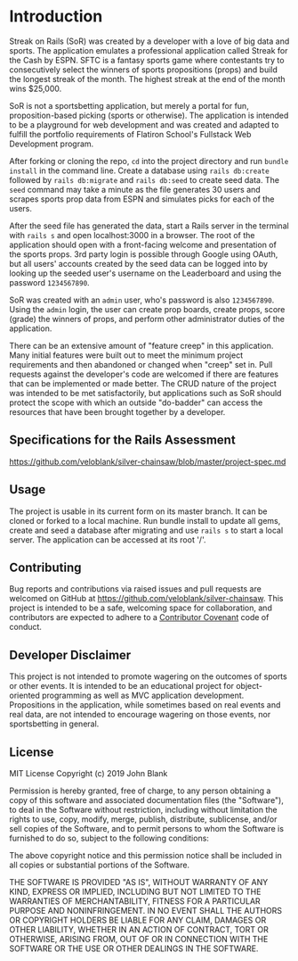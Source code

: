 # Introduction

Streak on Rails (SoR) was created by a developer with a love of big data and sports. The application emulates a professional application called Streak for the Cash by ESPN. SFTC is a fantasy sports game where contestants try to consecutively select the winners of sports propositions (props) and build the longest streak of the month. The highest streak at the end of the month wins $25,000.

SoR is not a sportsbetting application, but merely a portal for fun, proposition-based picking (sports or otherwise). The application is intended to be a playground for web development and was created and adapted to fulfill the portfolio requirements of Flatiron School's Fullstack Web Development program.

After forking or cloning the repo, ```cd``` into the project directory and run ```bundle install``` in the command line. Create a database using ```rails db:create``` followed by ```rails db:migrate``` and ```rails db:seed``` to create seed data. The ```seed``` command may take a minute as the file generates 30 users and scrapes sports prop data from ESPN and simulates picks for each of the users.

After the seed file has generated the data, start a Rails server in the terminal with ```rails s``` and open localhost:3000 in a browser. The root of the application should open with a front-facing welcome and presentation of the sports props. 3rd party login is possible through Google using OAuth, but all users' accounts created by the seed data can be logged into by looking up the seeded user's username on the Leaderboard and using the password ```1234567890```.

SoR was created with an ```admin``` user, who's password is also ```1234567890```. Using the ```admin``` login, the user can create prop boards, create props, score (grade) the winners of props, and perform other administrator duties of the application.

There can be an extensive amount of "feature creep" in this application. Many initial features were built out to meet the minimum project requirements and then abandoned or changed when "creep" set in. Pull requests against the developer's code are welcomed if there are features that can be implemented or made better. The CRUD nature of the project was intended to be met satisfactorily, but applications such as SoR should protect the scope with which an outside "do-badder" can access the resources that have been brought together by a developer.

## Specifications for the Rails Assessment

https://github.com/veloblank/silver-chainsaw/blob/master/project-spec.md

## Usage

The project is usable in its current form on its master branch. It can be cloned or forked to a local machine. Run bundle install to update all gems, create and seed a database after migrating and use ```rails s``` to start a local server. The application can be accessed at its root '/'.

## Contributing

Bug reports and contributions via raised issues and pull requests are welcomed on GitHub at https://github.com/veloblank/silver-chainsaw. This project is intended to be a safe, welcoming space for collaboration, and contributors are expected to adhere to a [Contributor Covenant](https://github.com/veloblank/silver-chainsaw/blob/master/CONTRIBUTING.md) code of conduct.

## Developer Disclaimer

This project is not intended to promote wagering on the outcomes of sports or other events. It is intended to be an educational project for object-oriented programming as well as MVC application development. Propositions in the application, while sometimes based on real events and real data, are not intended to encourage wagering on those events, nor sportsbetting in general.

## License

MIT License
Copyright (c) 2019 John Blank

Permission is hereby granted, free of charge, to any person obtaining a copy
of this software and associated documentation files (the "Software"), to deal
in the Software without restriction, including without limitation the rights
to use, copy, modify, merge, publish, distribute, sublicense, and/or sell
copies of the Software, and to permit persons to whom the Software is
furnished to do so, subject to the following conditions:

The above copyright notice and this permission notice shall be included in all
copies or substantial portions of the Software.

THE SOFTWARE IS PROVIDED "AS IS", WITHOUT WARRANTY OF ANY KIND, EXPRESS OR
IMPLIED, INCLUDING BUT NOT LIMITED TO THE WARRANTIES OF MERCHANTABILITY,
FITNESS FOR A PARTICULAR PURPOSE AND NONINFRINGEMENT. IN NO EVENT SHALL THE
AUTHORS OR COPYRIGHT HOLDERS BE LIABLE FOR ANY CLAIM, DAMAGES OR OTHER
LIABILITY, WHETHER IN AN ACTION OF CONTRACT, TORT OR OTHERWISE, ARISING FROM,
OUT OF OR IN CONNECTION WITH THE SOFTWARE OR THE USE OR OTHER DEALINGS IN THE
SOFTWARE.
